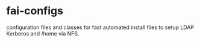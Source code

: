 # fai-configs
configuration files and classes for fast automated install
files to setup LDAP Kerberos and /home via NFS.
